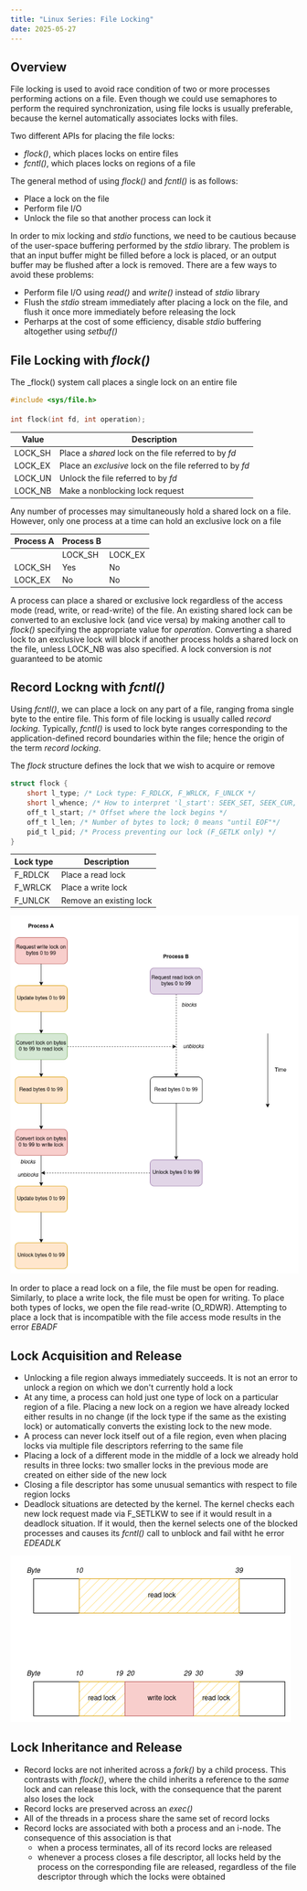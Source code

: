```yaml
---
title: "Linux Series: File Locking"
date: 2025-05-27
---
```


## Overview

File locking is used to avoid race condition of two or more processes performing actions on a file. Even
though we could use semaphores to perform the required synchronization, using file locks is usually
preferable, because the kernel automatically associates locks with files.

Two different APIs for placing the file locks:

- _flock()_, which places locks on entire files
- _fcntl()_, which places locks on regions of a file

The general method of using _flock()_ and _fcntl()_ is as follows:

- Place a lock on the file
- Perform file I/O
- Unlock the file so that another process can lock it

In order to mix locking and _stdio_ functions, we need to be cautious because of the user-space buffering
performed by the _stdio_ library. The problem is that an input buffer might be filled before a lock
is placed, or an output buffer may be flushed after a lock is removed. There are a few ways to avoid
these problems:

- Perform file I/O using _read()_ and _write()_ instead of _stdio_ library
- Flush the _stdio_ stream immediately after placing a lock on the file, and flush it once more immediately
  before releasing the lock
- Perharps at the cost of some efficiency, disable _stdio_ buffering altogether using _setbuf()_

## File Locking with _flock()_

The _flock() system call places a single lock on an entire file

```c
#include <sys/file.h>

int flock(int fd, int operation);
```

| Value   | Description                                               |
| ------- | --------------------------------------------------------- |
| LOCK_SH | Place a _shared_ lock on the file referred to by _fd_     |
| LOCK_EX | Place an _exclusive_ lock on the file referred to by _fd_ |
| LOCK_UN | Unlock the file referred to by _fd_                       |
| LOCK_NB | Make a nonblocking lock request                           |

Any number of processes may simultaneously hold a shared lock on a file. However, only one process at
a time can hold an exclusive lock on a file

| Process A | Process B |         |
| --------- | --------- | ------- |
|           | LOCK_SH   | LOCK_EX |
| LOCK_SH   | Yes       | No      |
| LOCK_EX   | No        | No      |

A process can place a shared or exclusive lock regardless of the access mode (read, write, or
read-write) of the file. An existing shared lock can be converted to an exclusive lock (and vice versa)
by making another call to _flock()_ specifying the appropriate value for _operation_.
Converting a shared lock to an exclusive lock will block if another process holds a shared lock on the
file, unless LOCK_NB was also specified. A lock conversion is _not_ guaranteed to be atomic

## Record Lockng with _fcntl()_

Using _fcntl()_, we can place a lock on any part of a file, ranging froma  single byte to the entire
file. This form of file locking is usually called _record locking_. Typically, _fcntl()_ is used to lock
byte ranges corresponding to the application-defined record boundaries within the file; hence the origin
of the term _record locking_.

The _flock_ structure defines the lock that we wish to acquire or remove

```c
struct flock {
    short l_type; /* Lock type: F_RDLCK, F_WRLCK, F_UNLCK */
    short l_whence; /* How to interpret 'l_start': SEEK_SET, SEEK_CUR, SEEK_END */
    off_t l_start; /* Offset where the lock begins */
    off_t l_len; /* Number of bytes to lock; 0 means "until EOF"*/
    pid_t l_pid; /* Process preventing our lock (F_GETLK only) */
}
```

| Lock type | Description             |
| --------- | ----------------------- |
| F_RDLCK   | Place a read lock       |
| F_WRLCK   | Place a write lock      |
| F_UNLCK   | Remove an existing lock |

![Record Locking](https://raw.githubusercontent.com/da0p/GithubPage/main/docs/assets/record_locking.drawio.png)

In order to place a read lock on a file, the file must be open for reading. Similarly, to place a write
lock, the file must be open for writing. To place both types of locks, we open the file read-write (O_RDWR).
Attempting to place a lock that is incompatible with the file access mode results in the error _EBADF_

## Lock Acquisition and Release

- Unlocking a file region always immediately succeeds. It is not an error to unlock a region on which
  we don't currently hold a lock
- At any time, a process can hold just one type of lock on a particular region of a file. Placing a
  new lock on a region we have already locked either results in no change (if the lock type if the
  same as the existing lock) or automatically converts the existing lock to the new mode.
- A process can never lock itself out of a file region, even when placing locks via multiple file
  descriptors referring to the same file
- Placing a lock of a different mode in the middle of a lock we already hold results in three locks:
  two smaller locks in the previous mode are created on either side of the new lock
- Closing a file descriptor has some unusual semantics with respect to file region locks
- Deadlock situations are detected by the kernel. The kernel checks each new lock request made via F_SETLKW
  to see if it would result in a deadlock situation. If it would, then the kernel selects one of the
  blocked processes and causes its _fcntl()_ call to unblock and fail witht he error _EDEADLK_

![Lock Splitting](https://raw.githubusercontent.com/da0p/GithubPage/main/docs/assets/lock_splitting.drawio.png)

## Lock Inheritance and Release

- Record locks are not inherited across a _fork()_ by a child process. This contrasts with _flock()_,
  where the child inherits a reference to the _same_ lock and can release this lock, with the consequence
  that the parent also loses the lock
- Record locks are preserved across an _exec()_
- All of the threads in a process share the same set of record locks
- Record locks are associated with both a process and an i-node. The consequence of this association
  is that
  - when a process terminates, all of its record locks are released
  - whenever a process closes a file descriptor, all locks held by the process on the corresponding
    file are released, regardless of the file descriptor through which the locks were obtained
